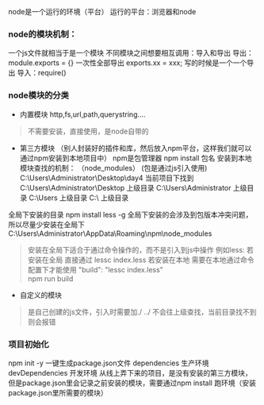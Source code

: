 node是一个运行的环境（平台）
运行的平台：浏览器和node
### node的模块机制：
一个js文件就相当于是一个模块
不同模块之间想要相互调用：导入和导出
导出：module.exports = {} 一次性全部导出
exports.xx = xxx;  写的时候是一个一个导出
导入：require()

### node模块的分类
 - 内置模块 http,fs,url,path,querystring.... 
  >不需要安装，直接使用，是node自带的
 - 第三方模块 （别人封装好的插件和库，然后放入npm平台，这样我们就可以通过npm安装到本地项目中）  npm是包管理器  npm install 包名  安装到本地
 模块查找的机制：  （node_modules） (包是通过js引入使用)
 C:\Users\Administrator\Desktop\day4   当前项目下找到
 C:\Users\Administrator\Desktop   上级目录
 C:\Users\Administrator   上级目录
 C:\Users    上级目录
 C:\       上级目录
 
 全局下安装的目录   npm install less -g
 全局下安装的会涉及到包版本冲突问题，所以尽量少安装在全局下
 C:\Users\Administrator\AppData\Roaming\npm\node_modules
 > 安装在全局下适合于通过命令操作的，而不是引入到js中操作
 例如less:
 若安装在全局 直接通过 lessc index.less 
 若安装在本地 需要在本地通过命令配置下才能使用   "build": "lessc index.less"  
 > npm run build
 
 - 自定义的模块
 >是自己创建的js文件，引入时需要加./ ../
 >不会往上级查找，当前目录找不到则会报错
 
 
 
 
 
### 项目初始化
 npm init -y  一键生成package.json文件
 dependencies 生产环境
 devDependencies 开发环境
 从线上弄下来的项目，是没有安装的第三方模块，但是package.json里会记录之前安装的模块，需要通过npm install 跑环境（安装package.json里所需要的模块）
 
 


